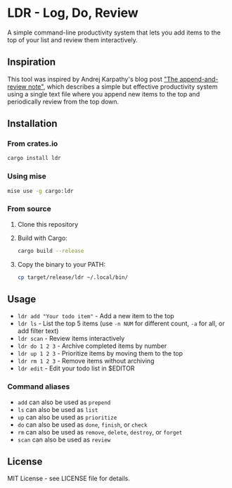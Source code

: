 # LDR - Log, Do, Review

A simple command-line productivity system that lets you add items to the top of
your list and review them interactively.

## Inspiration

This tool was inspired by Andrej Karpathy's blog post ["The append-and-review
note"](https://karpathy.bearblog.dev/the-append-and-review-note/), which
describes a simple but effective productivity system using a single text file
where you append new items to the top and periodically review from the top down.

## Installation

### From crates.io

```bash
cargo install ldr
```

### Using mise

```bash
mise use -g cargo:ldr
```

### From source

1. Clone this repository
2. Build with Cargo:

   ```bash
   cargo build --release
   ```

3. Copy the binary to your PATH:

   ```bash
   cp target/release/ldr ~/.local/bin/
   ```

## Usage

- `ldr add "Your todo item"` - Add a new item to the top
- `ldr ls` - List the top 5 items (use `-n NUM` for different count, `-a` for all, or add filter text)
- `ldr scan` - Review items interactively
- `ldr do 1 2 3` - Archive completed items by number
- `ldr up 1 2 3` - Prioritize items by moving them to the top
- `ldr rm 1 2 3` - Remove items without archiving
- `ldr edit` - Edit your todo list in $EDITOR

### Command aliases

- `add` can also be used as `prepend`
- `ls` can also be used as `list`
- `up` can also be used as `prioritize`
- `do` can also be used as `done`, `finish`, or `check`
- `rm` can also be used as `remove`, `delete`, `destroy`, or `forget`
- `scan` can also be used as `review`

## License

MIT License - see LICENSE file for details.
